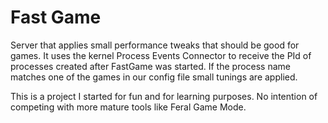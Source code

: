 # Fast Game

Server that applies small performance tweaks that should be good for games. It uses the kernel
Process Events Connector to receive the PId of processes created after FastGame was started. If the process name
matches one of the games in our config file small tunings are applied.

This is a project I started for fun and for learning purposes. No intention of competing with more mature tools like
Feral Game Mode.
